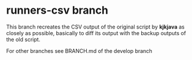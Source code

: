 # runners-csv branch

This branch recreates the CSV output of the original script by **kjkjava** as closely as possible,
basically to diff its output with the backup outputs of the old script.

For other branches see BRANCH.md of the develop branch

